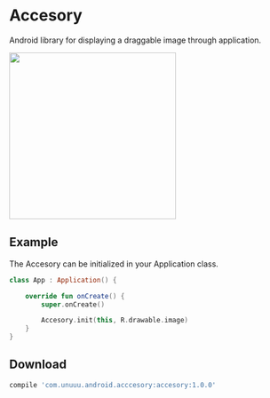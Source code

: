 Accesory
============
Android library for displaying a draggable image through application.

<img src="https://i.gyazo.com/fbe0a589532b6a36cd47c4bea1ff7097.gif" width="300">

Example
-------

The Accesory can be initialized in your Application class.

```kotlin
class App : Application() {

    override fun onCreate() {
        super.onCreate()

        Accesory.init(this, R.drawable.image)
    }
}
```

Download
-------

```groovy
compile 'com.unuuu.android.acccesory:accesory:1.0.0'
```